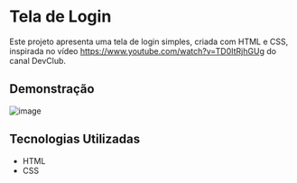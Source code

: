 # Tela de Login

Este projeto apresenta uma tela de login simples, criada com HTML e CSS, inspirada no vídeo https://www.youtube.com/watch?v=TD0ItRjhGUg do canal DevClub.

## Demonstração

![image](https://github.com/user-attachments/assets/a1d1a5f0-b92a-4d09-b174-8bb3b5c54d8c)


## Tecnologias Utilizadas

- HTML
- CSS
